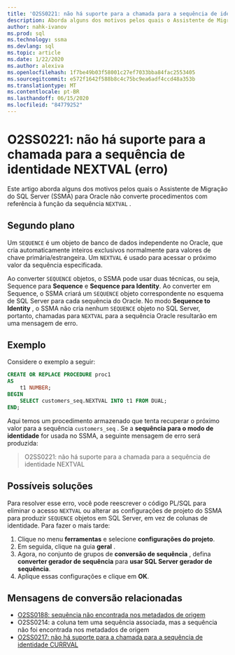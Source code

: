 ```yaml
---
title: 'O2SS0221: não há suporte para a chamada para a sequência de identidade NEXTVAL (erro)'
description: Aborda alguns dos motivos pelos quais o Assistente de Migração do SQL Server (SSMA) para Oracle não converte procedimentos com referência à função NEXTVAL da sequência.
author: nahk-ivanov
ms.prod: sql
ms.technology: ssma
ms.devlang: sql
ms.topic: article
ms.date: 1/22/2020
ms.author: alexiva
ms.openlocfilehash: 1f7be49b03f58001c27ef7033bba84fac2553405
ms.sourcegitcommit: e572f1642f588b8c4c75bc9ea6adf4ccd48a353b
ms.translationtype: MT
ms.contentlocale: pt-BR
ms.lasthandoff: 06/15/2020
ms.locfileid: "84779252"
---
```

# <a name="o2ss0221-call-to-identity-sequence-nextval-not-supported-error"></a>O2SS0221: não há suporte para a chamada para a sequência de identidade NEXTVAL (erro)

Este artigo aborda alguns dos motivos pelos quais o Assistente de Migração do SQL Server (SSMA) para Oracle não converte procedimentos com referência à função da sequência `NEXTVAL` .

## <a name="background"></a>Segundo plano

Um `SEQUENCE` é um objeto de banco de dados independente no Oracle, que cria automaticamente inteiros exclusivos normalmente para valores de chave primária/estrangeira. Um `NEXTVAL` é usado para acessar o próximo valor da sequência especificada.

Ao converter `SEQUENCE` objetos, o SSMA pode usar duas técnicas, ou seja, Sequence para **Sequence** e **Sequence para Identity**. Ao converter em Sequence, o SSMA criará um `SEQUENCE` objeto correspondente no esquema de SQL Server para cada sequência do Oracle. No modo **Sequence to Identity** , o SSMA não cria nenhum `SEQUENCE` objeto no SQL Server, portanto, chamadas para `NEXTVAL` para a sequência Oracle resultarão em uma mensagem de erro.

## <a name="example"></a>Exemplo

Considere o exemplo a seguir:

```sql
CREATE OR REPLACE PROCEDURE proc1
AS
    t1 NUMBER;
BEGIN
    SELECT customers_seq.NEXTVAL INTO t1 FROM DUAL;
END;
```

Aqui temos um procedimento armazenado que tenta recuperar o próximo valor para a sequência `customers_seq` . Se a **sequência para o modo de identidade** for usada no SSMA, a seguinte mensagem de erro será produzida:

> O2SS0221: não há suporte para a chamada para a sequência de identidade NEXTVAL

## <a name="possible-remedies"></a>Possíveis soluções

Para resolver esse erro, você pode reescrever o código PL/SQL para eliminar o acesso `NEXTVAL` ou alterar as configurações de projeto do SSMA para produzir `SEQUENCE` objetos em SQL Server, em vez de colunas de identidade. Para fazer o mais tarde:

1. Clique no menu **ferramentas** e selecione **configurações do projeto**.
2. Em seguida, clique na guia **geral** .
3. Agora, no conjunto de grupos de **conversão de sequência** , defina **converter gerador de sequência** para **usar SQL Server gerador de sequência**.
4. Aplique essas configurações e clique em **OK**.

## <a name="related-conversion-messages"></a>Mensagens de conversão relacionadas

* [O2SS0188: sequência não encontrada nos metadados de origem](o2ss0188.md)
* O2SS0214: a coluna tem uma sequência associada, mas a sequência não foi encontrada nos metadados de origem
* [O2SS0217: não há suporte para a chamada para a sequência de identidade CURRVAL](o2ss0217.md)
